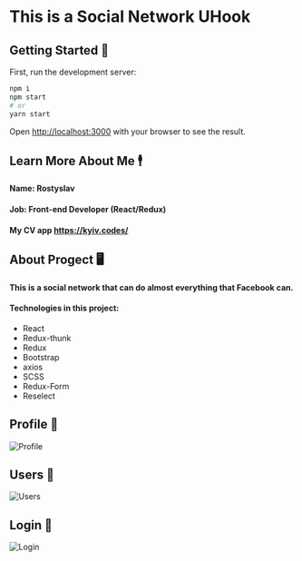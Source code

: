 # This is a Social Network UHook

## Getting Started 🏁

First, run the development server:

```bash
npm i
npm start
# or
yarn start
```

Open [http://localhost:3000](http://localhost:3000) with your browser to see the result.

## Learn More About Me 🕴️

#### Name: Rostyslav
#### Job: Front-end Developer (React/Redux)
#### My CV app <https://kyiv.codes/>


## About Progect 🖥️

#### This is a social network that can do almost everything that Facebook can.

#### Technologies in this project:

  * React
  * Redux-thunk
  * Redux
  * Bootstrap
  * axios
  * SCSS
  * Redux-Form
  * Reselect
  
  ## Profile 🚩
  
  ![Profile](https://cdn1.savepice.ru/uploads/2020/9/12/3ecbb57496931ee97f5bbec9a6eb2ffa-full.jpg)
 
  ## Users 🚩
  ![Users](https://cdn1.savepice.ru/uploads/2020/9/14/410f671f64cb03a74e6bf713502d770d-full.jpg)
  
  ## Login 🚩
  ![Login](https://cdn1.savepice.ru/uploads/2020/9/12/bd49962fbce015fda9e7141138a00b60-full.jpg)
